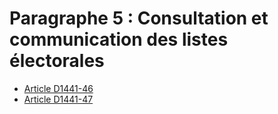 # Paragraphe 5 : Consultation et communication des listes électorales

* [Article D1441-46](./LEGIARTI000018536503.md)
* [Article D1441-47](./LEGIARTI000018536501.md)
